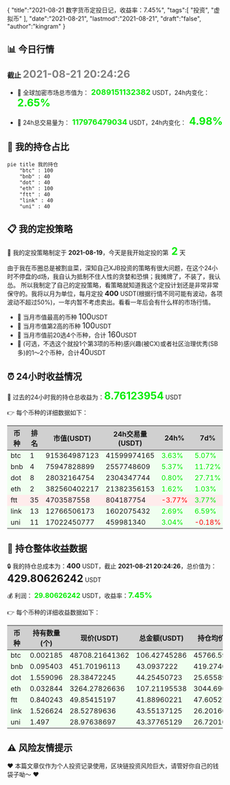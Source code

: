 {
  "title":"2021-08-21 数字货币定投日记，收益率：7.45%",
  "tags":[
    "投资",
    "虚拟币"
  ],
  "date":"2021-08-21",
  "lastmod":"2021-08-21",
  "draft":"false",
  "author":"kingram"
}

##  📊 今日行情
### 截止 <font color=grey size=5 >**2021-08-21 20:24:26**</font>
- 🍖 全球加密市场总市值为：<font color=#00EC00 size=4 > **2089151132382**</font> USDT，24h内变化：<font color=#00EC00 size=5 > **2.65%**</font>

- 🍤 24h总交易量为：<font color=#00EC00 size=4 > **117976479034**</font> USDT，24h内变化：<font color=#00EC00 size=5 > **4.98%**</font>

## 🎨 我的持仓占比
```mermaid>
pie title 我的持仓
	"btc" : 100
	"bnb" : 40
	"dot" : 40
	"eth" : 100
	"ftt" : 40
	"link" : 40
	"uni" : 40
```

## 📋 我的定投策略
📎 我的定投策略制定于 **2021-08-19**，今天是我开始定投的第<font color=#00EC00 size=5 > **2**</font> 天

<div>由于我在币圈总是被割韭菜，深知自己XJB投资的策略有很大问题，在这个24小时不停盘的d场，我自认为抵制不住人性的贪婪和恐惧；我摊牌了，不装了，我认怂。
所以我制定了自己的定投策略，看策略就知道我这个定投计划还是非常非常保守的。我将以月为单位，每月定投 <font size=3 ><strong> 400 </strong></font> USDT(根据行情不同可能有波动，各项波动不超过50%)，一年内暂不考虑卖出。看看一年后会有什么样的市场行情。</div>

- 🥇 当月市值最高的币种 <font size=4 >100</font>USDT
- 🥈 当月市值第2高的币种 <font size=4 >100</font>USDT
- 🥉 当月市值前20选4个币种，合计 <font size=4 >160</font>USDT
- 🏅 (可选，不选这个就投1个第3项的币种)感兴趣(被CX)或者社区治理优秀(SB多)的1～2个币种，合计<font size=4 >40</font>USDT

## ⏰ 24小时收益情况
📌 过去的24小时我的持仓总收益为：<font color=#00EC00 size=5 >**8.76123954**</font> USDT

👉 每个币种的详细数据如下：
<table>
    <thead><tr bgcolor="#d0d0d0" ><th>币种</th><th>排名</th><th>市值(USDT)</th><th>24h交易量(USDT)</th><th>24h%</th><th>7d%</th><th>24h收益</th></tr></thead>
    <tbody>
    <tr>
        <td bgcolor=#F0FFF0>btc</td>
        <td bgcolor=#F0FFF0>1</td>
        <td bgcolor=#F0FFF0>915364987123</td>
        <td bgcolor=#F0FFF0>41599974165</td>
        <td bgcolor=#F0FFF0><font color=#00EC00>3.63%</font></td>
        <td bgcolor=#F0FFF0><font color=#00EC00>5.07%</font></td>
        <td bgcolor=#F0FFF0><font color=#00EC00 size=3 ><strong>3.73168545</strong></font></td>
    </tr>
    <tr>
        <td bgcolor=#F0FFF0>bnb</td>
        <td bgcolor=#F0FFF0>4</td>
        <td bgcolor=#F0FFF0>75947828899</td>
        <td bgcolor=#F0FFF0>2557748609</td>
        <td bgcolor=#F0FFF0><font color=#00EC00>5.37%</font></td>
        <td bgcolor=#F0FFF0><font color=#00EC00>11.72%</font></td>
        <td bgcolor=#F0FFF0><font color=#00EC00 size=3 ><strong>2.19428338</strong></font></td>
    </tr>
    <tr>
        <td bgcolor=#F0FFF0>dot</td>
        <td bgcolor=#F0FFF0>8</td>
        <td bgcolor=#F0FFF0>28032164754</td>
        <td bgcolor=#F0FFF0>2304347744</td>
        <td bgcolor=#F0FFF0><font color=#00EC00>0.80%</font></td>
        <td bgcolor=#F0FFF0><font color=#00EC00>27.71%</font></td>
        <td bgcolor=#F0FFF0><font color=#00EC00 size=3 ><strong>0.35127992</strong></font></td>
    </tr>
    <tr>
        <td bgcolor=#F0FFF0>eth</td>
        <td bgcolor=#F0FFF0>2</td>
        <td bgcolor=#F0FFF0>382560402217</td>
        <td bgcolor=#F0FFF0>21382356153</td>
        <td bgcolor=#F0FFF0><font color=#00EC00>1.62%</font></td>
        <td bgcolor=#F0FFF0><font color=#00EC00>1.03%</font></td>
        <td bgcolor=#F0FFF0><font color=#00EC00 size=3 ><strong>1.70680864</strong></font></td>
    </tr>
    <tr>
        <td bgcolor=#FFECEC>ftt</td>
        <td bgcolor=#FFECEC>35</td>
        <td bgcolor=#FFECEC>4703587558</td>
        <td bgcolor=#FFECEC>804187754</td>
        <td bgcolor=#FFECEC><font color=#FF0000>-3.77%</font></td>
        <td bgcolor=#FFECEC><font color=#00EC00>3.77%</font></td>
        <td bgcolor=#FFECEC><font color=#FF0000 size=3 ><strong>-1.64267362</strong></font></td>
    </tr>
    <tr>
        <td bgcolor=#F0FFF0>link</td>
        <td bgcolor=#F0FFF0>13</td>
        <td bgcolor=#F0FFF0>12766506173</td>
        <td bgcolor=#F0FFF0>1602075432</td>
        <td bgcolor=#F0FFF0><font color=#00EC00>2.69%</font></td>
        <td bgcolor=#F0FFF0><font color=#00EC00>6.59%</font></td>
        <td bgcolor=#F0FFF0><font color=#00EC00 size=3 ><strong>1.14108353</strong></font></td>
    </tr>
    <tr>
        <td bgcolor=#F0FFF0>uni</td>
        <td bgcolor=#F0FFF0>11</td>
        <td bgcolor=#F0FFF0>17022450777</td>
        <td bgcolor=#F0FFF0>459981340</td>
        <td bgcolor=#F0FFF0><font color=#00EC00>3.04%</font></td>
        <td bgcolor=#F0FFF0><font color=#FF0000>-0.18%</font></td>
        <td bgcolor=#F0FFF0><font color=#00EC00 size=3 ><strong>1.27877224</strong></font></td>
    </tr>
    </tbody>
</table>

## 🎯 持仓整体收益数据

🔒 我的持仓总成本为：<font size=3 >**400**</font> USDT，截止 **2021-08-21 20:24:26**，总价值为：<font  size=5 >**429.80626242**</font> USDT

💰 利润： <font color=#00EC00 size=3 >**29.80626242**</font> USDT，收益率：<font color=#00EC00 size=4 >**7.45%**</font>

👉 每个币种的详细收益数据如下：

<table>
    <thead><tr bgcolor="#d0d0d0" ><th>币种</th><th>持有数量(个)</th><th>现价(USDT)</th><th>总金额(USDT)</th><th>持仓均价(USDT)</th><th>成本(USDT)</th><th>利润(USDT)</th><th>收益率</th></tr></thead>
    <tbody>
    <tr>
        <td bgcolor=#F0FFF0>btc</td>
        <td bgcolor=#F0FFF0>0.002185</td>
        <td bgcolor=#F0FFF0>48708.21641362</td>
        <td bgcolor=#F0FFF0>106.42745286</td>
        <td bgcolor=#F0FFF0>45766.59038902</td>
        <td bgcolor=#F0FFF0>100</td>
        <td bgcolor=#F0FFF0>6.42745286</td>
        <td bgcolor=#F0FFF0><font color=#00EC00 size=3 ><strong>6.43%</strong></font></td>
    </tr>
    <tr>
        <td bgcolor=#F0FFF0>bnb</td>
        <td bgcolor=#F0FFF0>0.095403</td>
        <td bgcolor=#F0FFF0>451.70196113</td>
        <td bgcolor=#F0FFF0>43.0937222</td>
        <td bgcolor=#F0FFF0>419.27402702</td>
        <td bgcolor=#F0FFF0>40</td>
        <td bgcolor=#F0FFF0>3.0937222</td>
        <td bgcolor=#F0FFF0><font color=#00EC00 size=3 ><strong>7.73%</strong></font></td>
    </tr>
    <tr>
        <td bgcolor=#F0FFF0>dot</td>
        <td bgcolor=#F0FFF0>1.559096</td>
        <td bgcolor=#F0FFF0>28.38472245</td>
        <td bgcolor=#F0FFF0>44.25450723</td>
        <td bgcolor=#F0FFF0>25.6558929</td>
        <td bgcolor=#F0FFF0>40</td>
        <td bgcolor=#F0FFF0>4.25450723</td>
        <td bgcolor=#F0FFF0><font color=#00EC00 size=3 ><strong>10.64%</strong></font></td>
    </tr>
    <tr>
        <td bgcolor=#F0FFF0>eth</td>
        <td bgcolor=#F0FFF0>0.032844</td>
        <td bgcolor=#F0FFF0>3264.27826636</td>
        <td bgcolor=#F0FFF0>107.21195538</td>
        <td bgcolor=#F0FFF0>3044.69613933</td>
        <td bgcolor=#F0FFF0>100</td>
        <td bgcolor=#F0FFF0>7.21195538</td>
        <td bgcolor=#F0FFF0><font color=#00EC00 size=3 ><strong>7.21%</strong></font></td>
    </tr>
    <tr>
        <td bgcolor=#F0FFF0>ftt</td>
        <td bgcolor=#F0FFF0>0.840243</td>
        <td bgcolor=#F0FFF0>49.85415197</td>
        <td bgcolor=#F0FFF0>41.88960221</td>
        <td bgcolor=#F0FFF0>47.60527609</td>
        <td bgcolor=#F0FFF0>40</td>
        <td bgcolor=#F0FFF0>1.88960221</td>
        <td bgcolor=#F0FFF0><font color=#00EC00 size=3 ><strong>4.72%</strong></font></td>
    </tr>
    <tr>
        <td bgcolor=#F0FFF0>link</td>
        <td bgcolor=#F0FFF0>1.526624</td>
        <td bgcolor=#F0FFF0>28.52789636</td>
        <td bgcolor=#F0FFF0>43.55137125</td>
        <td bgcolor=#F0FFF0>26.20160563</td>
        <td bgcolor=#F0FFF0>40</td>
        <td bgcolor=#F0FFF0>3.55137125</td>
        <td bgcolor=#F0FFF0><font color=#00EC00 size=3 ><strong>8.88%</strong></font></td>
    </tr>
    <tr>
        <td bgcolor=#F0FFF0>uni</td>
        <td bgcolor=#F0FFF0>1.497</td>
        <td bgcolor=#F0FFF0>28.97638697</td>
        <td bgcolor=#F0FFF0>43.37765129</td>
        <td bgcolor=#F0FFF0>26.72010688</td>
        <td bgcolor=#F0FFF0>40</td>
        <td bgcolor=#F0FFF0>3.37765129</td>
        <td bgcolor=#F0FFF0><font color=#00EC00 size=3 ><strong>8.44%</strong></font></td>
    </tr>
    </tbody>
</table>

## ⚠️ 风险友情提示
❤️ 本篇文章仅作为个人投资记录使用，区块链投资风险巨大，请管好你自己的钱袋子呦～ ❤️
